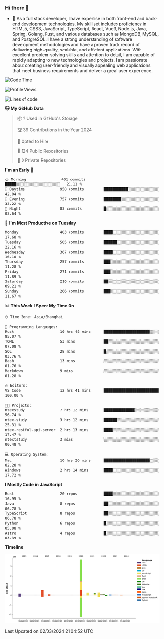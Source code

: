 ### Hi there 👋

- 🌱 As a full stack developer, I have expertise in both front-end and back-end development technologies. My skill set includes proficiency in HTML5, CSS3, JavaScript, TypeScript, React, Vue3, Node.js, Java, Spring, Golang, Rust, and various databases such as MongoDB, MySQL, and PostgreSQL. I have a strong understanding of software development methodologies and have a proven track record of delivering high-quality, scalable, and efficient applications. With excellent problem-solving skills and attention to detail, I am capable of rapidly adapting to new technologies and projects. I am passionate about creating user-friendly and visually appealing web applications that meet business requirements and deliver a great user experience.

<!--START_SECTION:waka-->
![Code Time](http://img.shields.io/badge/Code%20Time-1%2C193%20hrs%2051%20mins-blue)

![Profile Views](http://img.shields.io/badge/Profile%20Views-0-blue)

![Lines of code](https://img.shields.io/badge/From%20Hello%20World%20I%27ve%20Written-5.6%20million%20lines%20of%20code-blue)

**🐱 My GitHub Data** 

> 📦 ? Used in GitHub's Storage 
 > 
> 🏆 39 Contributions in the Year 2024
 > 
> 💼 Opted to Hire
 > 
> 📜 124 Public Repositories 
 > 
> 🔑 0 Private Repositories 
 > 
**I'm an Early 🐤** 

```text
🌞 Morning                481 commits         █████░░░░░░░░░░░░░░░░░░░░   21.11 % 
🌆 Daytime                958 commits         ███████████░░░░░░░░░░░░░░   42.04 % 
🌃 Evening                757 commits         ████████░░░░░░░░░░░░░░░░░   33.22 % 
🌙 Night                  83 commits          █░░░░░░░░░░░░░░░░░░░░░░░░   03.64 % 
```
📅 **I'm Most Productive on Tuesday** 

```text
Monday                   403 commits         ████░░░░░░░░░░░░░░░░░░░░░   17.68 % 
Tuesday                  505 commits         ██████░░░░░░░░░░░░░░░░░░░   22.16 % 
Wednesday                367 commits         ████░░░░░░░░░░░░░░░░░░░░░   16.10 % 
Thursday                 257 commits         ███░░░░░░░░░░░░░░░░░░░░░░   11.28 % 
Friday                   271 commits         ███░░░░░░░░░░░░░░░░░░░░░░   11.89 % 
Saturday                 210 commits         ██░░░░░░░░░░░░░░░░░░░░░░░   09.21 % 
Sunday                   266 commits         ███░░░░░░░░░░░░░░░░░░░░░░   11.67 % 
```


📊 **This Week I Spent My Time On** 

```text
🕑︎ Time Zone: Asia/Shanghai

💬 Programming Languages: 
Rust                     10 hrs 48 mins      █████████████████████░░░░   85.07 % 
TOML                     53 mins             ██░░░░░░░░░░░░░░░░░░░░░░░   07.08 % 
SQL                      28 mins             █░░░░░░░░░░░░░░░░░░░░░░░░   03.76 % 
Bash                     13 mins             ░░░░░░░░░░░░░░░░░░░░░░░░░   01.76 % 
Markdown                 9 mins              ░░░░░░░░░░░░░░░░░░░░░░░░░   01.28 % 

🔥 Editors: 
VS Code                  12 hrs 41 mins      █████████████████████████   100.00 % 

🐱‍💻 Projects: 
ntexstudy                7 hrs 12 mins       ██████████████░░░░░░░░░░░   56.74 % 
ntex-study               3 hrs 12 mins       ██████░░░░░░░░░░░░░░░░░░░   25.31 % 
ntex-restful-api-server  2 hrs 13 mins       ████░░░░░░░░░░░░░░░░░░░░░   17.47 % 
ntextstudy               3 mins              ░░░░░░░░░░░░░░░░░░░░░░░░░   00.48 % 

💻 Operating System: 
Mac                      10 hrs 26 mins      █████████████████████░░░░   82.28 % 
Windows                  2 hrs 14 mins       ████░░░░░░░░░░░░░░░░░░░░░   17.72 % 
```

**I Mostly Code in JavaScript** 

```text
Rust                     20 repos            ████░░░░░░░░░░░░░░░░░░░░░   16.95 % 
Java                     8 repos             ██░░░░░░░░░░░░░░░░░░░░░░░   06.78 % 
TypeScript               8 repos             ██░░░░░░░░░░░░░░░░░░░░░░░   06.78 % 
Python                   6 repos             █░░░░░░░░░░░░░░░░░░░░░░░░   05.08 % 
Astro                    4 repos             █░░░░░░░░░░░░░░░░░░░░░░░░   03.39 % 
```



**Timeline**

![Lines of Code chart](https://raw.githubusercontent.com/elton/elton/main/assets/bar_graph.png)


 Last Updated on 02/03/2024 21:04:52 UTC
<!--END_SECTION:waka-->

<!--
**elton/elton** is a ✨ _special_ ✨ repository because its `README.md` (this file) appears on your GitHub profile.

Here are some ideas to get you started:

- 🔭 I’m currently working on ...
- 🌱 I’m currently learning ...
- 👯 I’m looking to collaborate on ...
- 🤔 I’m looking for help with ...
- 💬 Ask me about ...
- 📫 How to reach me: ...
- 😄 Pronouns: ...
- ⚡ Fun fact: ...
-->
